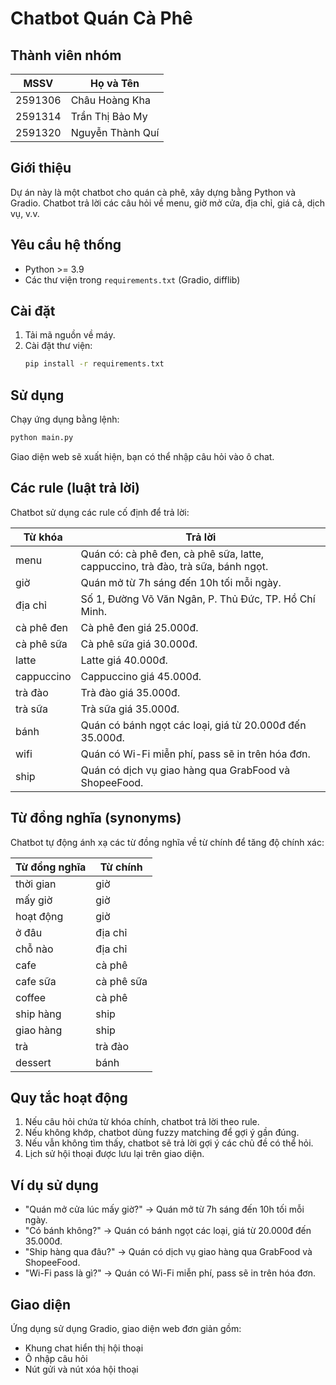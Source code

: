 # Chatbot Quán Cà Phê

## Thành viên nhóm

| MSSV    | Họ và Tên        |
| ------- | ---------------- |
| 2591306 | Châu Hoàng Kha   |
| 2591314 | Trần Thị Bảo My  |
| 2591320 | Nguyễn Thành Quí |

## Giới thiệu

Dự án này là một chatbot cho quán cà phê, xây dựng bằng Python và Gradio. Chatbot trả lời các câu hỏi về menu, giờ mở cửa, địa chỉ, giá cả, dịch vụ, v.v.

## Yêu cầu hệ thống

- Python >= 3.9
- Các thư viện trong `requirements.txt` (Gradio, difflib)

## Cài đặt

1. Tải mã nguồn về máy.
2. Cài đặt thư viện:
   ```bash
   pip install -r requirements.txt
   ```

## Sử dụng

Chạy ứng dụng bằng lệnh:

```bash
python main.py
```

Giao diện web sẽ xuất hiện, bạn có thể nhập câu hỏi vào ô chat.

## Các rule (luật trả lời)

Chatbot sử dụng các rule cố định để trả lời:

| Từ khóa    | Trả lời                                                                          |
| ---------- | -------------------------------------------------------------------------------- |
| menu       | Quán có: cà phê đen, cà phê sữa, latte, cappuccino, trà đào, trà sữa, bánh ngọt. |
| giờ        | Quán mở từ 7h sáng đến 10h tối mỗi ngày.                                         |
| địa chỉ    | Số 1, Đường Võ Văn Ngân, P. Thủ Đức, TP. Hồ Chí Minh.                            |
| cà phê đen | Cà phê đen giá 25.000đ.                                                          |
| cà phê sữa | Cà phê sữa giá 30.000đ.                                                          |
| latte      | Latte giá 40.000đ.                                                               |
| cappuccino | Cappuccino giá 45.000đ.                                                          |
| trà đào    | Trà đào giá 35.000đ.                                                             |
| trà sữa    | Trà sữa giá 35.000đ.                                                             |
| bánh       | Quán có bánh ngọt các loại, giá từ 20.000đ đến 35.000đ.                          |
| wifi       | Quán có Wi-Fi miễn phí, pass sẽ in trên hóa đơn.                                 |
| ship       | Quán có dịch vụ giao hàng qua GrabFood và ShopeeFood.                            |

## Từ đồng nghĩa (synonyms)

Chatbot tự động ánh xạ các từ đồng nghĩa về từ chính để tăng độ chính xác:

| Từ đồng nghĩa | Từ chính   |
| ------------- | ---------- |
| thời gian     | giờ        |
| mấy giờ       | giờ        |
| hoạt động     | giờ        |
| ở đâu         | địa chỉ    |
| chỗ nào       | địa chỉ    |
| cafe          | cà phê     |
| cafe sữa      | cà phê sữa |
| coffee        | cà phê     |
| ship hàng     | ship       |
| giao hàng     | ship       |
| trà           | trà đào    |
| dessert       | bánh       |

## Quy tắc hoạt động

1. Nếu câu hỏi chứa từ khóa chính, chatbot trả lời theo rule.
2. Nếu không khớp, chatbot dùng fuzzy matching để gợi ý gần đúng.
3. Nếu vẫn không tìm thấy, chatbot sẽ trả lời gợi ý các chủ đề có thể hỏi.
4. Lịch sử hội thoại được lưu lại trên giao diện.

## Ví dụ sử dụng

- "Quán mở cửa lúc mấy giờ?" → Quán mở từ 7h sáng đến 10h tối mỗi ngày.
- "Có bánh không?" → Quán có bánh ngọt các loại, giá từ 20.000đ đến 35.000đ.
- "Ship hàng qua đâu?" → Quán có dịch vụ giao hàng qua GrabFood và ShopeeFood.
- "Wi-Fi pass là gì?" → Quán có Wi-Fi miễn phí, pass sẽ in trên hóa đơn.

## Giao diện

Ứng dụng sử dụng Gradio, giao diện web đơn giản gồm:

- Khung chat hiển thị hội thoại
- Ô nhập câu hỏi
- Nút gửi và nút xóa hội thoại
